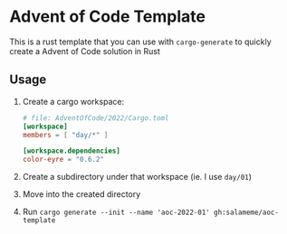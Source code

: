 # Advent of Code Template

This is a rust template that you can use with `cargo-generate` to quickly create
a Advent of Code solution in Rust

## Usage

1. Create a cargo workspace:

   ```toml
   # file: AdventOfCode/2022/Cargo.toml
   [workspace]
   members = [ "day/*" ]

   [workspace.dependencies]
   color-eyre = "0.6.2"
   ```

2. Create a subdirectory under that workspace (ie. I use `day/01`)
3. Move into the created directory
4. Run `cargo generate --init --name 'aoc-2022-01' gh:salameme/aoc-template`
